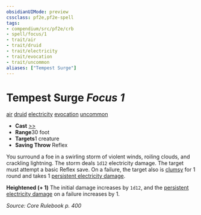 ```yaml
---
obsidianUIMode: preview
cssclass: pf2e,pf2e-spell
tags:
- compendium/src/pf2e/crb
- spell/focus/1
- trait/air
- trait/druid
- trait/electricity
- trait/evocation
- trait/uncommon
aliases: ["Tempest Surge"]
---
```

# Tempest Surge *Focus 1*   
[air](/rules/traits/air.md)  [druid](/rules/traits/druid.md)  [electricity](/rules/traits/electricity.md)  [evocation](/rules/traits/evocation.md)  [uncommon](/rules/traits/uncommon.md)  

- **Cast** [>>](/rules/core-rulebook/chapter-9-playing-the-game.md#Actions "Two-Action") 
- **Range**30 foot
- **Targets**1 creature
- **Saving Throw** Reflex

You surround a foe in a swirling storm of violent winds, roiling clouds, and crackling lightning. The storm deals `1d12` electricity damage. The target must attempt a basic Reflex save. On a failure, the target also is [clumsy](/rules/conditions.md#Clumsy) for 1 round and takes 1 [persistent electricity damage](/rules/conditions.md#Persistent%20Damage).

**Heightened (+ 1)** The initial damage increases by `1d12`, and the [persistent electricity damage](/rules/conditions.md#Persistent%20Damage) on a failure increases by 1.

*Source: Core Rulebook p. 400*